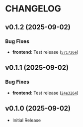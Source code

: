 # CHANGELOG

<!-- version list -->

## v0.1.2 (2025-09-02)

### Bug Fixes

- **frontend**: Test release
  ([`571726e`](https://github.com/ELC/fastapi-production-template-monorepo/commit/571726edbf1bf33e1c11c9a50780d6b3112dc837))


## v0.1.1 (2025-09-02)

### Bug Fixes

- **frontend**: Test release
  ([`24e3264`](https://github.com/ELC/fastapi-production-template-monorepo/commit/24e3264d452c04baeb86ff7c6b0f9a6ac29cd1ff))


## v0.1.0 (2025-09-02)

- Initial Release
